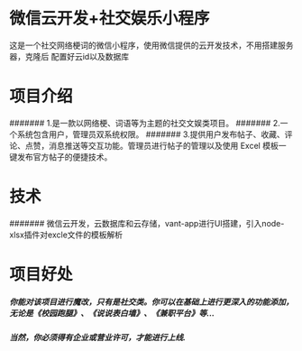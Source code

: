 # 微信云开发+社交娱乐小程序
这是一个社交网络梗词的微信小程序，使用微信提供的云开发技术，不用搭建服务器，克隆后 配置好云id以及数据库

# 项目介绍
####### 1.是一款以网络梗、词语等为主题的社交文娱类项目。
####### 2.一个系统包含用户，管理员双系统权限。
####### 3.提供用户发布帖子、收藏、评论、点赞，消息推送等交互功能。管理员进行帖子的管理以及使用 Excel 模板一键发布官方帖子的便捷技术。

# 技术
####### 微信云开发，云数据库和云存储，vant-app进行UI搭建，引入node-xlsx插件对excle文件的模板解析

# 项目好处
##### 你能对该项目进行魔改，只有是社交类。你可以在基础上进行更深入的功能添加，无论是《校园跑腿》、《说说表白墙》、《兼职平台》等...
##### 当然，你必须得有企业或营业许可，才能进行上线.
